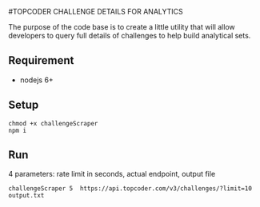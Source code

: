 #TOPCODER CHALLENGE DETAILS FOR ANALYTICS

The purpose of the code base is to create a little utility that will allow developers to query full details of challenges to help build analytical sets.

## Requirement
- nodejs 6+

## Setup

```
chmod +x challengeScraper
npm i
```

## Run

4 parameters: rate limit in seconds, actual endpoint, output file

```
challengeScraper 5  https://api.topcoder.com/v3/challenges/?limit=10  output.txt
```
